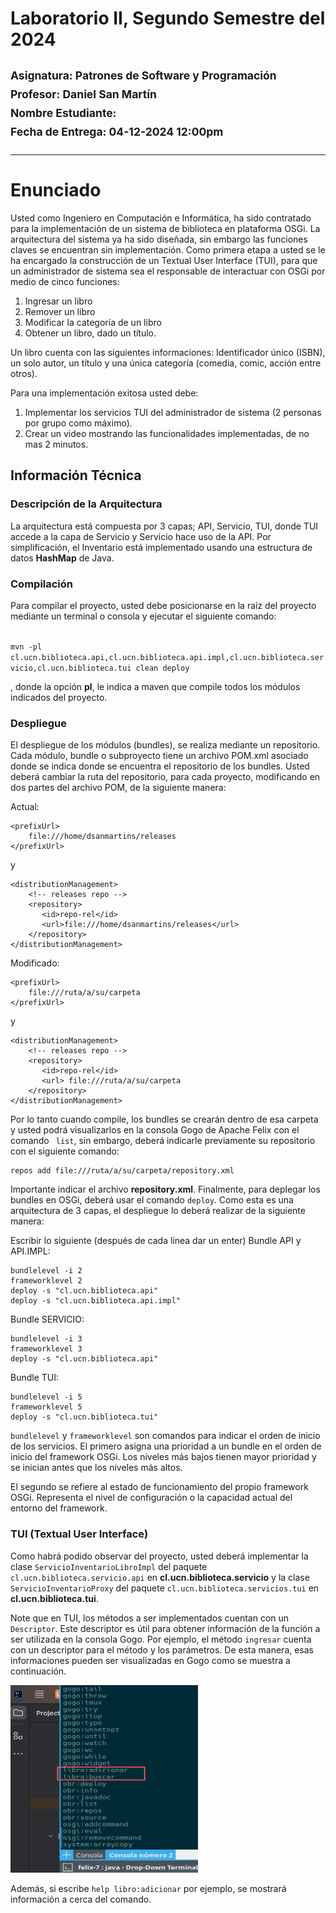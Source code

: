 
# Laboratorio II, Segundo Semestre del 2024
## <sup>Asignatura: Patrones de Software y Programación </sup> <br><sup>Profesor: Daniel San Martín</sup> <br> <sup> Nombre Estudiante: <br> </sup><sup> Fecha de Entrega: 04-12-2024 12:00pm</sup>   
<hr>

# Enunciado

Usted como Ingeniero en Computación e Informática, ha sido contratado para la implementación de un sistema de biblioteca
en plataforma OSGi. La arquitectura del sistema ya ha sido diseñada, sin embargo las funciones claves se encuentran sin
implementación. Como primera etapa a usted se le ha encargado la construcción de un Textual User Interface (TUI), para 
que un administrador de sistema sea el responsable de interactuar con OSGi por medio de cinco funciones:

1. Ingresar un libro
2. Remover un libro
3. Modificar la categoría de un libro
4. Obtener un libro, dado un título.

Un libro cuenta con las siguientes informaciones: Identificador único (ISBN), un solo autor, un título y una única categoría
(comedia, comic, acción entre otros).

Para una implementación exitosa usted debe:

1. Implementar los servicios TUI del administrador de sistema (2 personas por grupo como máximo).
2. Crear un video mostrando las funcionalidades implementadas, de no mas 2 minutos.

## Información Técnica

### Descripción de la Arquitectura
La arquitectura está compuesta por 3 capas; API, Servicio, TUI, donde TUI accede a la capa de Servicio y Servicio hace uso de la API.
Por simplificación, el Inventario está implementado usando una estructura de datos **HashMap** de Java. 

### Compilación

Para compilar el proyecto, usted debe posicionarse en la raíz del proyecto mediante un terminal o consola y ejecutar el siguiente
comando:

<code>
mvn -pl cl.ucn.biblioteca.api,cl.ucn.biblioteca.api.impl,cl.ucn.biblioteca.servicio,cl.ucn.biblioteca.tui clean deploy
</code>

, donde la opción **pl**, le indica a maven que compile todos los módulos indicados del proyecto.

### Despliegue

El despliegue de los módulos (bundles), se realiza mediante un repositorio. Cada módulo, bundle o subproyecto tiene un 
archivo POM.xml asociado donde se indica donde se encuentra el repositorio de los bundles. 
Usted deberá cambiar la ruta del repositorio, para cada proyecto, modificando en dos partes del archivo POM, de la siguiente manera:

Actual:

```
<prefixUrl>
    file:///home/dsanmartins/releases
</prefixUrl>
```
y

```
<distributionManagement>
    <!-- releases repo -->
    <repository>
       <id>repo-rel</id>
       <url>file:///home/dsanmartins/releases</url>
    </repository>
</distributionManagement>
```
Modificado:

```
<prefixUrl>
    file:///ruta/a/su/carpeta
</prefixUrl>
```
y

```
<distributionManagement>
    <!-- releases repo -->
    <repository>
       <id>repo-rel</id>
       <url> file:///ruta/a/su/carpeta
    </repository>
</distributionManagement>
```

Por lo tanto cuando compile, los bundles se crearán dentro de esa carpeta y usted podrá 
visualizarlos en la consola Gogo de Apache Felix con el comando <code> list</code>, sin embargo,
deberá indicarle previamente su repositorio con el siguiente comando:

```
repos add file:///ruta/a/su/carpeta/repository.xml
```

Importante indicar el archivo **repository.xml**. Finalmente, para deplegar los bundles en OSGi, deberá
usar el comando <code>deploy</code>.  Como esta es una arquitectura de 3 capas, el despliegue
lo deberá realizar de la siguiente manera:

Escribir lo siguiente (después de cada línea dar un enter)
Bundle API y API.IMPL:
```
bundlelevel -i 2
frameworklevel 2
deploy -s "cl.ucn.biblioteca.api"
deploy -s "cl.ucn.biblioteca.api.impl"
```
Bundle SERVICIO:
```
bundlelevel -i 3
frameworklevel 3
deploy -s "cl.ucn.biblioteca.api"
```
Bundle TUI:
```
bundlelevel -i 5
frameworklevel 5
deploy -s "cl.ucn.biblioteca.tui"
```
<code>bundlelevel</code> y <code>frameworklevel</code> son comandos para indicar el orden de inicio de los servicios.
El primero  asigna una prioridad a un bundle en el orden de inicio del framework OSGi. Los niveles más bajos tienen 
mayor prioridad y se inician antes que los niveles más altos.

El segundo se refiere al estado de funcionamiento del propio framework OSGi. Representa el nivel de configuración o la 
capacidad actual del entorno del framework.

### TUI (Textual User Interface)

Como habrá podido observar del proyecto, usted deberá implementar la clase <code>ServicioInventarioLibroImpl</code> del 
paquete <code>cl.ucn.biblioteca.servicio.api</code> en **cl.ucn.biblioteca.servicio** y la clase
<code>ServicioInventarioProxy</code> del paquete <code>cl.ucn.biblioteca.servicios.tui</code> en 
**cl.ucn.biblioteca.tui**. 

Note que en TUI, los métodos a ser implementados cuentan con un <code>Descriptor</code>. Este descriptor
es útil para obtener información de la función a ser utilizada en la consola Gogo. Por ejemplo, el método <code>ingresar</code>
cuenta con un descriptor para el método y los parámetros. De esta manera, esas informaciones pueden ser 
visualizadas en Gogo como se muestra a continuación.

<img height="300" src="imagenes/1.png" width="300"/>

Además, si escribe <code>help libro:adicionar</code> por ejemplo, se mostrará información a cerca del comando.


